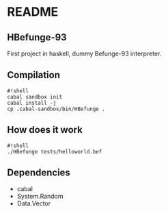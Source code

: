 # README #

## HBefunge-93 ##
First project in haskell, dummy Befunge-93 interpreter.

## Compilation ##

```
#!shell
cabal sandbox init
cabal install -j
cp .cabal-sandbox/bin/HBefunge .
```

## How does it work ##
```
#!shell
./HBefunge tests/helloworld.bef
```

## Dependencies ##
* cabal
* System.Random
* Data.Vector